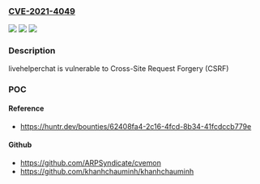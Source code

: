 ### [CVE-2021-4049](https://cve.mitre.org/cgi-bin/cvename.cgi?name=CVE-2021-4049)
![](https://img.shields.io/static/v1?label=Product&message=livehelperchat%2Flivehelperchat&color=blue)
![](https://img.shields.io/static/v1?label=Version&message=unspecified%20&color=brightgreen)
![](https://img.shields.io/static/v1?label=Vulnerability&message=CWE-352%20Cross-Site%20Request%20Forgery%20(CSRF)&color=brightgreen)

### Description

livehelperchat is vulnerable to Cross-Site Request Forgery (CSRF)

### POC

#### Reference
- https://huntr.dev/bounties/62408fa4-2c16-4fcd-8b34-41fcdccb779e

#### Github
- https://github.com/ARPSyndicate/cvemon
- https://github.com/khanhchauminh/khanhchauminh

